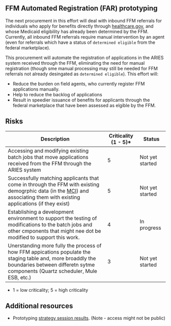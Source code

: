 
## FFM Automated Registration (FAR) prototyping 

The next procurement in this effort will deal with inbound FFM referrals for individuals who apply for benefits directly through [healthcare.gov](https://www.healthcare.gov/), and whose Medicaid eligibility has already been determined by the FFM. Currently, all inbound FFM referrals require manual intervention by an agent (even for referrals which have a status of `determined eligible` from the federal marketplace).

This procurement will automate the registration of applications in the ARIES system received through the FFM, eliminating the need for manual registration (though sme manual processing may still be needed for FFM referrals not already desingated as `determined eligible`). This effort will:

* Reduce the burden on field agents, who currently register FFM applications manually.
* Help to reduce the backlog of applications
* Result in speedier issuance of benefits for applicants through the federal marketplace that have been assessed as elgible by the FFM.

## Risks

| Description  | Criticality (1 - 5)* | Status  |
|---|---|---|
| Accessing and modifying existing batch jobs that move applications received from the FFM through the ARIES system  | 5  | Not yet started  |
| Successfully matching applicants that come in through the FFM with existing demogrphic data (in the [MCI](https://github.com/AlaskaDHSS/RFP-Search-Unification/blob/master/4-Prototype-Findings.md#components)) and associating them with existing applications (if they exist)  | 5  | Not yet started  |
| Establishing a development environment to support the testing of modifications to the batch jobs and other cmponents that might nee dot be modified to support this work.  | 4  | In progress  |
| Unerstanding more fully the process of how FFM appications populate the staging table and, more broaddly the boundaries between differetn sytme components (Quartz scheduler, Mule ESB, etc.)  |  3 | Not yet started  |

* 1 = low criticality; 5 = high criticality

## Additional resources

* Prototyping [strategy session results](https://app.mural.ly/t/gsa6/m/gsa6/1518556396089/5d06a55c138f4ebf7e18dc0a3ac812e888a3f6a7). (Note - access might not be public)

